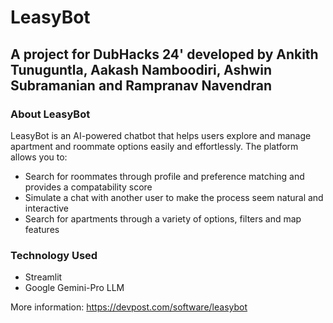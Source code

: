 # LeasyBot
## A project for DubHacks 24' developed by Ankith Tunuguntla, Aakash Namboodiri, Ashwin Subramanian and Rampranav Navendran

### About LeasyBot

LeasyBot is an AI-powered chatbot that helps users explore and manage apartment and roommate options easily and effortlessly. The platform allows you to:

- Search for roommates through profile and preference matching and provides a compatability score
- Simulate a chat with another user to make the process seem natural and interactive
- Search for apartments through a variety of options, filters and map features

### Technology Used

- Streamlit
- Google Gemini-Pro LLM

More information: https://devpost.com/software/leasybot

  
